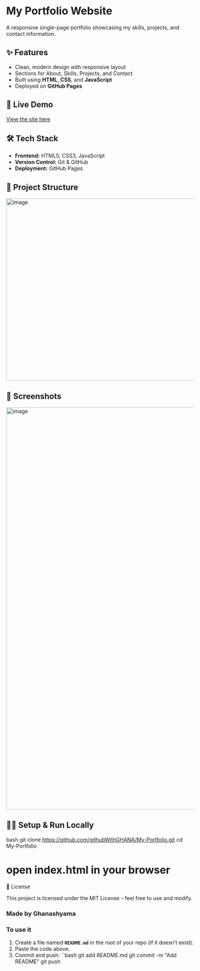 # My Portfolio Website

A responsive single-page portfolio showcasing my skills, projects, and contact information.

## ✨ Features
- Clean, modern design with responsive layout
- Sections for About, Skills, Projects, and Contact
- Built using **HTML**, **CSS**, and **JavaScript**
- Deployed on **GitHub Pages**

## 🚀 Live Demo
[View the site here]([https://githubwithghana.github.io/My-Portfolio/](https://githubwithghana.github.io/My-Portfolio/))

## 🛠️ Tech Stack
- **Frontend:** HTML5, CSS3, JavaScript
- **Version Control:** Git & GitHub
- **Deployment:** GitHub Pages

## 📂 Project Structure
<img width="921" height="489" alt="image" src="https://github.com/user-attachments/assets/e66d8fc1-a221-4468-a850-44bc31d144ae" />



## 📸 Screenshots
<img width="1920" height="1080" alt="image" src="https://github.com/user-attachments/assets/ba27cb5e-0370-4daf-afdb-57ab6ee2d5d3" />

## 🧑‍💻 Setup & Run Locally
bash
git clone https://github.com/githubWithGHANA/My-Portfolio.git
cd My-Portfolio
# open index.html in your browser
📄 License

This project is licensed under the MIT License – feel free to use and modify.

### Made by Ghanashyama

### To use it
1. Create a file named **`README.md`** in the root of your repo (if it doesn’t exist).
2. Paste the code above.
3. Commit and push:
   ``bash
   git add README.md
   git commit -m "Add README"
   git push
